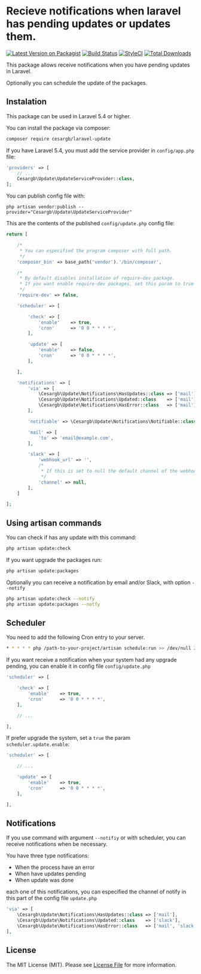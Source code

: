# Recieve notifications when laravel has pending updates or updates them.

[![Latest Version on Packagist](https://img.shields.io/packagist/v/cesargb/laravel-update.svg?style=flat-square)](https://packagist.org/packages/cesargb/laravel-update)
[![Build Status](https://img.shields.io/travis/cesargb/laravel-update/master.svg?style=flat-square)](https://travis-ci.org/cesargb/laravel-update)
[![StyleCI](https://styleci.io/repos/99483997/shield)](https://styleci.io/repos/99483997)
[![Total Downloads](https://img.shields.io/packagist/dt/cesargb/laravel-update.svg?style=flat-square)](https://packagist.org/packages/cesargb/laravel-update)

This package allows receive notifications when you have pending updates in Laravel.

Optionally you can schedule the update of the packages.

## Instalation

This package can be used in Laravel 5.4 or higher.

You can install the package via composer:

```bash
composer require cesargb/laravel-update
```

If you have Laravel 5.4, you must add the service provider in `config/app.php` file:

```php
'providers' => [
    // ...
    Cesargb\Update\UpdateServiceProvider::class,
];
```

You can publish config file with:

```
php artisan vendor:publish --provider="Cesargb\Update\UpdateServiceProvider"
```
This are the contents of the published `config/update.php` config file:

```php
return [

    /*
     * You can especified the program composer with full path.
     */
    'composer_bin' => base_path('vendor').'/bin/composer',

    /*
     * By default disables installation of require-dev package.
     * If you want enable require-dev packages, set this param to true
     */
    'require-dev' => false,

    'scheduler' => [

        'check' => [
            'enable'    => true,
            'cron'      => '0 0 * * * *',
        ],

        'update' => [
            'enable'    => false,
            'cron'      => '0 0 * * * *',
        ],

    ],

    'notifications' => [
        'via' => [
            \Cesargb\Update\Notifications\HasUpdates::class => ['mail'],
            \Cesargb\Update\Notifications\Updated::class    => ['mail'],
            \Cesargb\Update\Notifications\HasError::class   => ['mail'],
        ],

        'notifiable' => \Cesargb\Update\Notifications\Notifiable::class,

        'mail' => [
            'to' => 'email@example.com',
        ],

        'slack' => [
            'webhook_url' => '',
            /*
             * If this is set to null the default channel of the webhook will be used.
             */
            'channel' => null,
        ],
    ]

];
```

## Using artisan commands

You can check if has any update with this command:

```bash
php artisan update:check
```

If you want upgrade the packages run:

```bash
php artisan update:packages
```

Optionally you can receive a notification by email and/or Slack, with option `--notify`

```bash
php artisan update:check --notify
php artisan update:packages --notfy
```

## Scheduler

You need to add the following Cron entry to your server.

```bash
* * * * * php /path-to-your-project/artisan schedule:run >> /dev/null 2>&1
```

If you want receive a notification when your system had any upgrade pending, you
can enable it in config file `config/update.php`

```php
'scheduler' => [

    'check' => [
        'enable'    => true,
        'cron'      => '0 0 * * * *',
    ],

    // ...

],
```

If prefer upgrade the system, set a `true` the param `scheduler.update.enable`:

```php
'scheduler' => [

    // ...

    'update' => [
        'enable'    => true,
        'cron'      => '0 0 * * * *',
    ],

],
```

## Notifications

If you use command with argument `--notifiy` or with scheduler, you can receive notifications when be necessary.

You have three type notifications:

* When the process have an error
* When have updates pending
* When update was done

each one of this notifications, you can especified the channel of notify in this
part of the config file `update.php`

```php
'via' => [
    \Cesargb\Update\Notifications\HasUpdates::class => ['mail'],
    \Cesargb\Update\Notifications\Updated::class    => ['slack'],
    \Cesargb\Update\Notifications\HasError::class   => ['mail', 'slack']
],
``` 

## License

The MIT License (MIT). Please see [License File](LICENSE.md) for more information.
